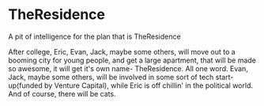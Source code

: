 TheResidence
============

A pit of intelligence for the plan that is TheResidence

After college, Eric, Evan, Jack, maybe some others, will move out to a booming city for young people, and get a large
apartment, that will be made so awesome, it will get it's own name- TheResidence. All one word. Evan, Jack, maybe some 
others, will be involved in some sort of tech start-up(funded by Venture Capital), while Eric is off chillin' in the 
political world. And of course, there will be cats.
